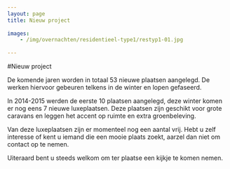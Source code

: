 ```yaml
---
layout: page
title: Nieuw project
        
images:
    - /img/overnachten/residentieel-type1/restyp1-01.jpg
    
---
```


#Nieuw project

De komende jaren worden in totaal 53 nieuwe plaatsen aangelegd. De werken hiervoor gebeuren telkens in de winter en lopen gefaseerd. 

In 2014-2015 werden de eerste 10 plaatsen aangelegd, deze winter komen er nog eens 7 nieuwe luxeplaatsen. Deze plaatsen zijn geschikt voor grote caravans en leggen het accent op ruimte en extra groenbeleving. 

Van deze luxeplaatsen zijn er momenteel nog een aantal vrij. Hebt u zelf interesse of kent u iemand die een mooie plaats zoekt, aarzel dan niet om contact op te nemen.

Uiteraard bent u steeds welkom om ter plaatse een kijkje te komen nemen.